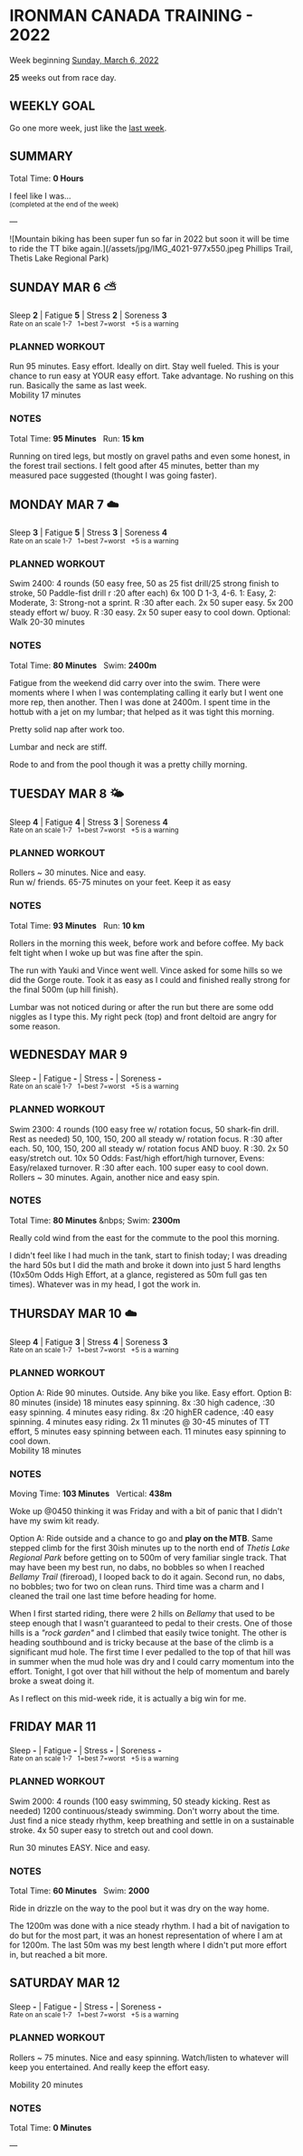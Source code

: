 # IRONMAN CANADA TRAINING - 2022
Week beginning [Sunday, March 6, 2022](javascript:flick('sun');)

**25** weeks out from race day.

## WEEKLY GOAL
Go one more week, just like the [last week](ironman2022-26weeksout).

## SUMMARY
Total Time: **0 Hours**

I feel like I was...
<br /><sup>(completed at the end of the week)</sup>

&mdash;

![Mountain biking has been super fun so far in 2022 but soon it will be time to ride the TT bike again.](/assets/jpg/IMG_4021-977x550.jpeg Phillips Trail, Thetis Lake Regional Park)

## SUNDAY MAR 6 ⛅️
Sleep **2** | Fatigue **5** | Stress **2** | Soreness **3**
<sup><br />Rate on an scale 1-7 &nbsp; 1=best 7=worst &nbsp; +5 is a warning</sup>

### PLANNED WORKOUT
Run 95 minutes. Easy effort. Ideally on dirt. Stay well fueled. This is your chance to run easy at YOUR easy effort. Take advantage. No rushing on this run.  Basically the same as last week.   
Mobility 17 minutes

### NOTES
Total Time: **95 Minutes** &nbsp; Run: **15 km**

Running on tired legs, but mostly on gravel paths and even some honest, in the forest trail sections.  I felt good after 45 minutes, better than my measured pace suggested (thought I was going faster).  

<!---->
## MONDAY MAR 7 ☁️
Sleep **3** | Fatigue **5** | Stress **3** | Soreness **4**
<sup><br />Rate on an scale 1-7 &nbsp; 1=best 7=worst &nbsp; +5 is a warning</sup>

### PLANNED WORKOUT
Swim 2400: 
4 rounds (50 easy free, 50 as 25 fist drill/25 strong finish to stroke, 50 Paddle-fist drill r :20 after each)
6x 100 D 1-3, 4-6. 1: Easy, 2: Moderate, 3: Strong-not a sprint. R :30 after each. 
2x 50 super easy.
5x 200 steady effort w/ buoy. R :30 easy. 
2x 50 super easy to cool down. 
Optional: Walk 20-30 minutes

### NOTES
Total Time: **80 Minutes** &nbsp; Swim: **2400m**

Fatigue from the weekend did carry over into the swim.  There were moments where I when I was contemplating calling it early but I went one more rep, then another.  Then I was done at 2400m.  I spent time in the hottub with a jet on my lumbar; that helped as it was tight this morning.

Pretty solid nap after work too.

Lumbar and neck are stiff.

Rode to and from the pool though it was a pretty chilly morning.

<!---->
## TUESDAY MAR 8 🌤
Sleep **4** | Fatigue **4** | Stress **3** | Soreness **4**
<sup><br />Rate on an scale 1-7 &nbsp; 1=best 7=worst &nbsp; +5 is a warning</sup>

### PLANNED WORKOUT
Rollers ~ 30 minutes. Nice and easy.  
Run w/ friends. 
65-75 minutes on your feet. 
Keep it as easy

### NOTES
Total Time: **93 Minutes** &nbsp; Run: **10 km**

Rollers in the morning this week, before work and before coffee.  My back felt tight when I woke up but was fine after the spin.

The run with Yauki and Vince went well.  Vince asked for some hills so we did the Gorge route.  Took it as easy as I could and finished really strong for the final 500m (up hill finish).

Lumbar was not noticed during or after the run but there are some odd niggles as I type this.  My right peck (top) and front deltoid are angry for some reason.  

<!---->
## WEDNESDAY MAR 9
Sleep **-** | Fatigue **-** | Stress **-** | Soreness **-**
<sup><br />Rate on an scale 1-7 &nbsp; 1=best 7=worst &nbsp; +5 is a warning</sup>

### PLANNED WORKOUT
Swim 2300: 
4 rounds (100 easy free w/ rotation focus, 50 shark-fin drill. Rest as needed) 
50, 100, 150, 200 all steady w/ rotation focus. R :30 after each. 
50, 100, 150, 200 all steady w/ rotation focus AND buoy. R :30. 
2x 50 easy/stretch out. 
10x 50 Odds: Fast/high effort/high turnover, Evens: Easy/relaxed turnover. R :30 after each. 
100 super easy to cool down.   
Rollers ~ 30 minutes. Again, another nice and easy spin.

### NOTES
Total Time: **80 Minutes** &nbps; Swim: **2300m**

Really cold wind from the east for the commute to the pool this morning.

I didn't feel like I had much in the tank, start to finish today; I was dreading the hard 50s but I did the math and broke it down into just 5 hard lengths (10x50m Odds High Effort, at a glance, registered as 50m full gas ten times).  Whatever was in my head, I got the work in.

<!---->
## THURSDAY MAR 10 ☁️
Sleep **4** | Fatigue **3** | Stress **4** | Soreness **3**
<sup><br />Rate on an scale 1-7 &nbsp; 1=best 7=worst &nbsp; +5 is a warning</sup>

### PLANNED WORKOUT
Option A: Ride 90 minutes. Outside. Any bike you like. Easy effort. 
Option B: 80 minutes (inside) 
18 minutes easy spinning. 
8x :30 high cadence, :30 easy spinning. 4 minutes easy riding. 
8x :20 highER cadence, :40 easy spinning. 4 minutes easy riding. 
2x 11 minutes @ 30-45 minutes of TT effort, 5 minutes easy spinning between each. 
11 minutes easy spinning to cool down.   
Mobility 18 minutes

### NOTES
Moving Time: **103 Minutes** &nbsp; Vertical: **438m** 

Woke up @0450 thinking it was Friday and with a bit of panic that I didn't have my swim kit ready. 

Option A: Ride outside and a chance to go and **play on the MTB**.  Same stepped climb for the first 30ish minutes up to the north end of _Thetis Lake Regional Park_ before getting on to 500m of very familiar single track.  That may have been my best run, no dabs, no bobbles so when I reached _Bellamy Trail_ (fireroad), I looped back to do it again.  Second run, no dabs, no bobbles; two for two on clean runs.  Third time was a charm and I cleaned the trail one last time before heading for home.

When I first started riding, there were 2 hills on _Bellamy_ that used to be steep enough that I wasn't guaranteed to pedal to their crests.  One of those hills is a _"rock garden"_ and I climbed that easily twice tonight.  The other is heading southbound and is tricky because at the base of the climb is a significant mud hole.  The first time I ever pedalled to the top of that hill was in summer when the mud hole was dry and I could carry momentum into the effort.  Tonight, I got over that hill without the help of momentum and barely broke a sweat doing it.

As I reflect on this mid-week ride, it is actually a big win for me.  


<!---->
## FRIDAY MAR 11
Sleep **-** | Fatigue **-** | Stress **-** | Soreness **-**
<sup><br />Rate on an scale 1-7 &nbsp; 1=best 7=worst &nbsp; +5 is a warning</sup>

### PLANNED WORKOUT
Swim 2000: 
4 rounds (100 easy swimming, 50 steady kicking. Rest as needed) 
1200 continuous/steady swimming. Don't worry about the time. Just find a nice steady rhythm, keep breathing and settle in on a sustainable stroke. 
4x 50 super easy to stretch out and cool down. 

Run 30 minutes EASY. Nice and easy.


### NOTES
Total Time: **60 Minutes** &nbsp; Swim: **2000**

Ride in drizzle on the way to the pool but it was dry on the way home.

The 1200m was done with a nice steady rhythm.  I had a bit of navigation to do but for the most part, it was an honest representation of where I am at for 1200m.  The last 50m was my best length where I didn't put more effort in, but reached a bit more.

<!---->
## SATURDAY MAR 12
Sleep **-** | Fatigue **-** | Stress **-** | Soreness **-**
<sup><br />Rate on an scale 1-7 &nbsp; 1=best 7=worst &nbsp; +5 is a warning</sup>

### PLANNED WORKOUT
Rollers ~ 75 minutes. Nice and easy spinning. Watch/listen to whatever will keep you entertained. 
And really keep the effort easy.

Mobility 20 minutes

### NOTES
Total Time: **0 Minutes**

&mdash;  
